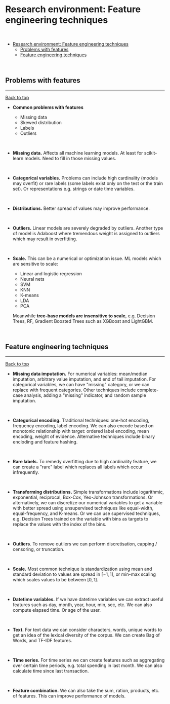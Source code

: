 # Research environment: Feature engineering techniques

<br>

- [Research environment: Feature engineering techniques](#research-environment-feature-engineering-techniques)
  - [Problems with features](#problems-with-features)
  - [Feature engineering techniques](#feature-engineering-techniques)

<br>

## Problems with features

---
[Back to top](#research-environment-feature-engineering-techniques)


* **Common problems with features**

  * Missing data
  * Skewed distribution
  * Labels
  * Outliers

<br>

* **Missing data.** Affects all machine learning models. At least for scikit-learn models. Need to fill in those missing values.

<br>

* **Categorical variables.** Problems can include high cardinality (models may overfit) or rare labels (some labels exist only on the test or the train set). Or representations e.g. strings or date time variables.

<br>

* **Distributions.** Better spread of values may improve performance.

<br>

* **Outliers.** Linear models are severely degraded by outliers. Another type of model is Adaboost where tremendous weight is assigned to outliers which may result in overfitting. 

<br>

* **Scale.** This can be a numerical or optimization issue. ML models which are sensitive to scale:
  * Linear and logistic regression
  * Neural nets
  * SVM
  * KNN
  * K-means
  * LDA
  * PCA

  Meanwhile **tree-base models are insensitive to scale**, e.g. Decision Trees, RF, Gradient Boosted Trees such as XGBoost and LightGBM.

<br>

## Feature engineering techniques

---

[Back to top](#research-environment-feature-engineering-techniques)

* **Missing data imputation.** For numerical variables: mean/median imputation, arbitrary value imputation, and end of tail imputation. For categorical variables, we can have "missing" category, or we can replace with frequent categories. Other techniques include complete-case analysis, adding a "missing" indicator, and random sample imputation. 

<br>

* **Categorical encoding.** Traditional techniques: one-hot encoding, frequency encoding, label encoding. We can also encode based on monotonic relationship with target: ordered label encoding, mean encoding, weight of evidence. Alternative techniques include binary encloding and feature hashing. 

<br>

* **Rare labels.** To remedy overfitting due to high cardinality feature, we can create a "rare" label which replaces all labels which occur infrequently. 

<br>

* **Transforming distributions.** Simple transformations include logarithmic, exponential, reciprocal, Box-Cox, Yeo-Johnson transformations. Or alternatively, we can discretize our numerical variables to get a variable with better spread using unsupervised techniques like equal-width, equal-frequency, and K-means. Or we can use supervised techniques, e.g. Decision Trees trained on the variable with bins as targets to replace the values with the index of the bins.

<br>

* **Outliers**. To remove outliers we can perform discretisation, capping / censoring, or truncation. 

<br>

* **Scale.** Most common technique is standardization using mean and standard deviation to values are spread in $[-1, 1]$, or min-max scaling which scales values to be between $[0, 1]$. 

<br>

* **Datetime variables.** If we have datetime variables we can extract useful features such as day, month, year, hour, min, sec, etc. We can also compute elapsed time. Or age of the user. 

<br>

* **Text.** For text data we can consider characters, words, unique words to get an idea of the lexical diversity of the corpus. We can create Bag of Words, and TF-IDF features. 

<br>

* **Time series.** For time series we can create features such as aggregating over certain time periods, e.g. total spending in last month. We can also calculate time since last transaction.

<br>

* **Feature combination.** We can also take the sum, ration, products, etc. of features. This can improve performance of models.



